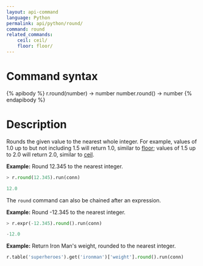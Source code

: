 ```yaml
---
layout: api-command
language: Python
permalink: api/python/round/
command: round
related_commands:
    ceil: ceil/
    floor: floor/
---
```

# Command syntax #

{% apibody %}
r.round(number) &rarr; number
number.round() &rarr; number
{% endapibody %}

# Description #

Rounds the given value to the nearest whole integer. For example, values of 1.0 up to but not including 1.5 will return 1.0, similar to [floor][]; values of 1.5 up to 2.0 will return 2.0, similar to [ceil][].

[floor]: /api/python/floor/
[ceil]:  /api/python/ceil/

__Example:__ Round 12.345 to the nearest integer.

```py
> r.round(12.345).run(conn)

12.0
```

The `round` command can also be chained after an expression.

__Example:__ Round -12.345 to the nearest integer.

```py
> r.expr(-12.345).round().run(conn)

-12.0
```

__Example:__ Return Iron Man's weight, rounded to the nearest integer.

```py
r.table('superheroes').get('ironman')['weight'].round().run(conn)
```
